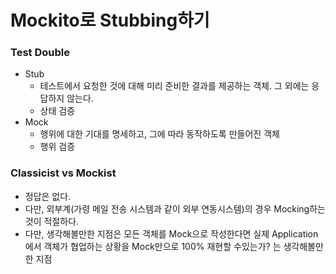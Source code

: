# Mockito로 Stubbing하기

### Test Double

* Stub
  * 테스트에서 요청한 것에 대해 미리 준비한 결과를 제공하는 객체. 그 외에는 응답하지 않는다.
  * 상태 검증
* Mock
  * 행위에 대한 기대를 명세하고, 그에 따라 동작하도록 만들어진 객체
  * 행위 검증



### Classicist vs Mockist

* 정답은 없다. 
* 다만, 외부계(가령 메일 전송 시스템과 같이 외부 연동시스템)의 경우 Mocking하는 것이 적절하다.
* 다만, 생각해볼만한 지점은 모든 객체를 Mock으로 작성한다면 실제 Application에서 객체가 협업하는 상황을 Mock만으로 100% 재현할 수있는가? 는 생각해볼만한 지점


